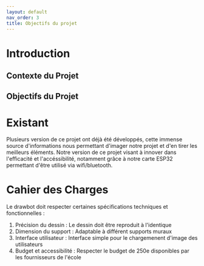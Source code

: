 ```yaml
---
layout: default
nav_order: 3
title: Objectifs du projet
---
```


# Introduction





## Contexte du Projet



## Objectifs du Projet




# Existant

Plusieurs version de ce projet ont déjà été développés, cette immense source d'informations nous permettant d'imager notre projet et d'en tirer les meilleurs éléments. 
Notre version de ce projet visant à innover dans l'efficacité et l'accéssibilité, notamment grâce à notre carte ESP32 permettant d'être utilisé via wifi/bluetooth.

# Cahier des Charges

Le drawbot doit respecter certaines spécifications techniques et fonctionnelles :

1. Précision du dessin : Le dessin doit être reproduit à l'identique
2. Dimension du support : Adaptable à différent supports muraux
3. Interface utilisateur : Interface simple pour le chargemenent d'image des utilisateurs
4. Budget et accessibilité : Respecter le budget de 250e disponibles par les fournisseurs de l'école

